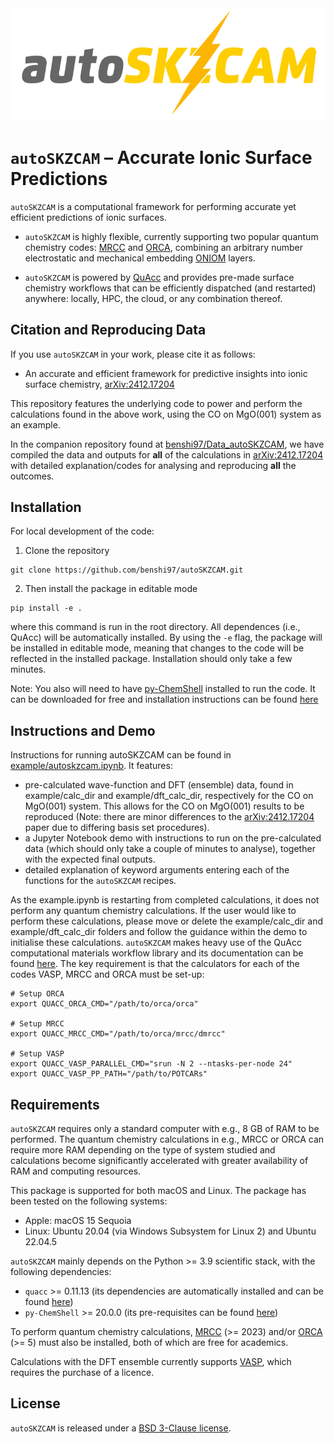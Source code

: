 <div align="center">
  <img src=https://github.com/benshi97/autoSKZCAM/blob/main/docs/images/logo.png width="700"><br>
</div>

# `autoSKZCAM` – Accurate Ionic Surface Predictions

`autoSKZCAM` is a computational framework for performing accurate yet efficient predictions of ionic surfaces.

- `autoSKZCAM` is highly flexible, currently supporting two popular quantum chemistry codes: [MRCC](https://mrcc.hu/) and [ORCA](https://orcaforum.kofo.mpg.de/), combining an arbitrary number electrostatic and mechanical embedding [ONIOM](https://pubs.acs.org/doi/10.1021/cr5004419) layers.

- `autoSKZCAM` is powered by [QuAcc](https://github.com/Quantum-Accelerators/quacc) and provides pre-made surface chemistry workflows that can be efficiently dispatched (and restarted) anywhere: locally, HPC, the cloud, or any combination thereof.

## Citation and Reproducing Data

If you use `autoSKZCAM` in your work, please cite it as follows:

- An accurate and efficient framework for predictive insights into ionic surface chemistry, [arXiv:2412.17204](https://arxiv.org/abs/2412.17204)

This repository features the underlying code to power and perform the calculations found in the above work, using the CO on MgO(001) system as an example.

In the companion repository found at [benshi97/Data_autoSKZCAM](https://github.com/benshi97/Data_autoSKZCAM), we have compiled the data and outputs for **all** of the calculations in [arXiv:2412.17204](https://arxiv.org/abs/2412.17204) with detailed explanation/codes for analysing and reproducing **all** the outcomes.

## Installation

For local development of the code:

1. Clone the repository

```
git clone https://github.com/benshi97/autoSKZCAM.git
```

2. Then install the package in editable mode

```
pip install -e .
```

where this command is run in the root directory. All dependences (i.e., QuAcc) will be automatically installed. By using the `-e` flag, the package will be installed in editable mode, meaning that changes to the code will be reflected in the installed package. Installation should only take a few minutes.

Note: You also will need to have [py-ChemShell](https://chemshell.org/) installed to run the code. It can be downloaded for free and installation instructions can be found [here](https://chemshell.org/static_files/py-chemshell/manual/build/html/install.html)

## Instructions and Demo

Instructions for running autoSKZCAM can be found in [example/autoskzcam.ipynb](example/autoskzcam.ipynb). It features:
- pre-calculated wave-function and DFT (ensemble) data, found in example/calc_dir and example/dft_calc_dir, respectively for the CO on MgO(001) system. This allows for the CO on MgO(001) results to be reproduced (Note: there are minor differences to the  [arXiv:2412.17204](https://arxiv.org/abs/2412.17204) paper due to differing basis set procedures).
- a Jupyter Notebook demo with instructions to run on the pre-calculated data (which should only take a couple of minutes to analyse), together with the expected final outputs.
- detailed explanation of keyword arguments entering each of the functions for the `autoSKZCAM` recipes.

As the example.ipynb is restarting from completed calculations, it does not perform any quantum chemistry calculations. If the user would like to perform these calculations, please move or delete the example/calc_dir and example/dft_calc_dir folders and follow the guidance within the demo to initialise these calculations. `autoSKZCAM` makes heavy use of the QuAcc computational materials workflow library and its documentation can be found [here](https://quantum-accelerators.github.io/quacc/index.html). The key requirement is that the calculators for each of the codes VASP, MRCC and ORCA must be set-up:
```
# Setup ORCA
export QUACC_ORCA_CMD="/path/to/orca/orca"

# Setup MRCC
export QUACC_MRCC_CMD="/path/to/orca/mrcc/dmrcc"

# Setup VASP
export QUACC_VASP_PARALLEL_CMD="srun -N 2 --ntasks-per-node 24"
export QUACC_VASP_PP_PATH="/path/to/POTCARs"
```

## Requirements

`autoSKZCAM` requires only a standard computer with e.g., 8 GB of RAM to be performed. The quantum chemistry calculations in e.g., MRCC or ORCA can require more RAM depending on the type of system studied and calculations become significantly accelerated with greater availability of RAM and computing resources.

This package is supported for both macOS and Linux. The package has been tested on the following systems:
+ Apple: macOS 15 Sequoia
+ Linux: Ubuntu 20.04 (via Windows Subsystem for Linux 2) and Ubuntu 22.04.5

`autoSKZCAM` mainly depends on the Python >= 3.9 scientific stack, with the following dependencies:
- `quacc` >= 0.11.13 (its dependencies are automatically installed and can be found [here](https://github.com/Quantum-Accelerators/quacc/blob/main/pyproject.toml))
- `py-ChemShell` >= 20.0.0 (its pre-requisites can be found [here](https://chemshell.org/static_files/py-chemshell/manual/build/html/install.html#prerequisites))

To perform quantum chemistry calculations, [MRCC](https://mrcc.hu/) (>= 2023) and/or [ORCA](https://orcaforum.kofo.mpg.de/) (>= 5) must also be installed, both of which are free for academics.

Calculations with the DFT ensemble currently supports [VASP](https://vasp.at/), which requires the purchase of a licence.


## License

`autoSKZCAM` is released under a [BSD 3-Clause license](https://github.com/quantum-accelerators/quacc/blob/main/LICENSE.md).

